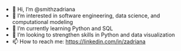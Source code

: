 - 👋 Hi, I’m @smithzadriana
- 👀 I’m interested in software engineering, data science, and computational modeling
- 🌱 I’m currently learning Python and SQL
- 💞️ I’m looking to strengthen skills in Python and data visualization
- 📫 How to reach me: https://linkedin.com/in/zadriana

<!---
smithzadriana/smithzadriana is a ✨ special ✨ repository because its `README.md` (this file) appears on your GitHub profile.
You can click the Preview link to take a look at your changes.
--->
